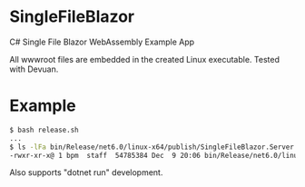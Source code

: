 # SingleFileBlazor

C# Single File Blazor WebAssembly Example App

All wwwroot files are embedded in the created Linux executable.  Tested with Devuan.

# Example

```bash
$ bash release.sh
...
$ ls -lFa bin/Release/net6.0/linux-x64/publish/SingleFileBlazor.Server 
-rwxr-xr-x@ 1 bpm  staff  54785384 Dec  9 20:06 bin/Release/net6.0/linux-x64/publish/SingleFileBlazor.Server*
```

Also supports "dotnet run" development.
